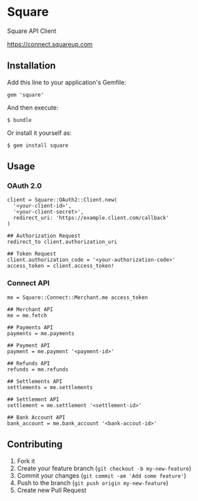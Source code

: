 # Square

Square API Client

https://connect.squareup.com

## Installation

Add this line to your application's Gemfile:

    gem 'square'

And then execute:

    $ bundle

Or install it yourself as:

    $ gem install square

## Usage

### OAuth 2.0

    client = Square::OAuth2::Client.new(
      '<your-client-id>',
      '<your-client-secret>',
      redirect_uri: 'https://example.client.com/callback'
    )

    ## Authorization Request
    redirect_to client.authorization_uri

    ## Token Request
    client.authorization_code = '<your-authorization-code>'
    access_token = client.access_token!

### Connect API

    me = Square::Connect::Merchant.me access_token

    ## Merchant API
    me = me.fetch

    ## Payments API
    payments = me.payments

    ## Payment API
    payment = me.payment '<payment-id>'

    ## Refunds API
    refunds = me.refunds

    ## Settlements API
    settlements = me.settlements

    ## Settlement API
    settlement = me.settlement '<settlement-id>'

    ## Bank Account API
    bank_account = me.bank_account '<bank-accout-id>'

## Contributing

1. Fork it
2. Create your feature branch (`git checkout -b my-new-feature`)
3. Commit your changes (`git commit -am 'Add some feature'`)
4. Push to the branch (`git push origin my-new-feature`)
5. Create new Pull Request
